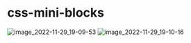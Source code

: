 ﻿# css-mini-blocks
![image_2022-11-29_19-09-53](https://user-images.githubusercontent.com/106892831/204582225-2aaada7f-d20e-46f7-bfcf-a381eab922b9.png)
![image_2022-11-29_19-10-16](https://user-images.githubusercontent.com/106892831/204582237-100e5603-4a1d-415f-9daf-6be064c539b9.png)
